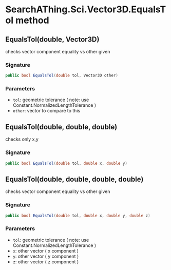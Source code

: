 # SearchAThing.Sci.Vector3D.EqualsTol method
## EqualsTol(double, Vector3D)
checks vector component equality vs other given

### Signature
```csharp
public bool EqualsTol(double tol, Vector3D other)
```
### Parameters
- `tol`: geometric tolerance ( note: use Constant.NormalizedLengthTolerance )
- `other`: vector to compare to this

## EqualsTol(double, double, double)
checks only x,y

### Signature
```csharp
public bool EqualsTol(double tol, double x, double y)
```
## EqualsTol(double, double, double, double)
checks vector component equality vs other given

### Signature
```csharp
public bool EqualsTol(double tol, double x, double y, double z)
```
### Parameters
- `tol`: geometric tolerance ( note: use Constant.NormalizedLengthTolerance )
- `x`: other vector ( x component )
- `y`: other vector ( y component )
- `z`: other vector ( z component )

